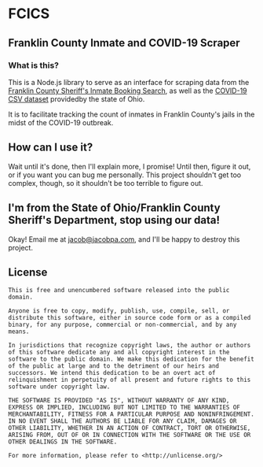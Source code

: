 # FCICS
## Franklin County Inmate and COVID-19 Scraper

### What is this?
This is a Node.js library to serve as an interface for scraping data from the [Franklin County Sheriff's Inmate Booking Search](https://fcsojmsweb.franklincountyohio.gov/Publicview/BookingFind.aspx), as
well as the [COVID-19 CSV dataset](https://coronavirus.ohio.gov/static/COVIDSummaryData.csv)
providedby the state of Ohio.

It is to facilitate tracking the count of inmates in Franklin County's jails in the midst of the
COVID-19 outbreak.

## How can I use it?
Wait until it's done, then I'll explain more, I promise! Until then, figure it out, or if you want
you can bug me personally. This project shouldn't get too complex, though, so it shouldn't be too
terrible to figure out.

## I'm from the State of Ohio/Franklin County Sheriff's Department, stop using our data!
Okay! Email me at [jacob@jacobpa.com](jacob@jacobpa.com), and I'll be happy to destroy this project.

## License
```
This is free and unencumbered software released into the public domain.

Anyone is free to copy, modify, publish, use, compile, sell, or
distribute this software, either in source code form or as a compiled
binary, for any purpose, commercial or non-commercial, and by any
means.

In jurisdictions that recognize copyright laws, the author or authors
of this software dedicate any and all copyright interest in the
software to the public domain. We make this dedication for the benefit
of the public at large and to the detriment of our heirs and
successors. We intend this dedication to be an overt act of
relinquishment in perpetuity of all present and future rights to this
software under copyright law.

THE SOFTWARE IS PROVIDED "AS IS", WITHOUT WARRANTY OF ANY KIND,
EXPRESS OR IMPLIED, INCLUDING BUT NOT LIMITED TO THE WARRANTIES OF
MERCHANTABILITY, FITNESS FOR A PARTICULAR PURPOSE AND NONINFRINGEMENT.
IN NO EVENT SHALL THE AUTHORS BE LIABLE FOR ANY CLAIM, DAMAGES OR
OTHER LIABILITY, WHETHER IN AN ACTION OF CONTRACT, TORT OR OTHERWISE,
ARISING FROM, OUT OF OR IN CONNECTION WITH THE SOFTWARE OR THE USE OR
OTHER DEALINGS IN THE SOFTWARE.

For more information, please refer to <http://unlicense.org/>
```